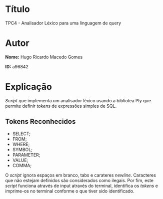 # Título
TPC4 - Analisador Léxico para uma linguagem de query

# Autor
**Nome:** Hugo Ricardo Macedo Gomes

**ID:** a96842

# Explicação
*Script* que implementa um analisador léxico usando a bibliotea Ply que permite definir *tokens* de expressões simples de SQL.

## Tokens Reconhecidos
- SELECT;
- FROM;
- WHERE;
- SYMBOL;
- PARAMETER;
- VALUE;
- COMMA;
  
O *script* ignora espaços em branco, tabs e carateres *newline*.
Caracteres que não estejam definidos são considerados como ilegais.
Por fim, este *script* funciona através de input através do terminal, identifica os *tokens* e imprime-os no terminal conforme o que tiver sido identificado.